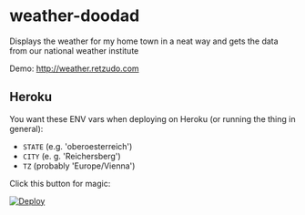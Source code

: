 # weather-doodad
Displays the weather for my home town in a neat way and gets the data from our national weather institute

Demo: http://weather.retzudo.com

## Heroku
You want these ENV vars when deploying on Heroku (or running the thing in general):
- `STATE` (e.g. 'oberoesterreich')
- `CITY` (e. g. 'Reichersberg')
- `TZ` (probably 'Europe/Vienna')

Click this button for magic:

[![Deploy](https://www.herokucdn.com/deploy/button.png)](https://heroku.com/deploy)
